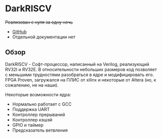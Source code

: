 # DarkRISCV

~~Реализован с нуля за одну ночь~~

- [GitHub](https://github.com/darklife/darkriscv)
- Отдельной документации нет


## Обзор

DarkRISCV - Софт-процессор, написанный на Verilog, реализующий RV32I и RV32E. В
относительности небольших размеров код позволяет с меньшими трудностями
разобраться в ядре и модифицировать его. FPGA Proven, загружался на ПЛИС от
xilinx и некоторые от Altera (но, к сожалению, не на наши).

Некоторые возможности ядра:

- Нормально работает с GCC
- Поддержка UART
- Контроллер прерываний
- Контроллер кэшэй
- GPIO и таймер
- Предсказатель ветвления

